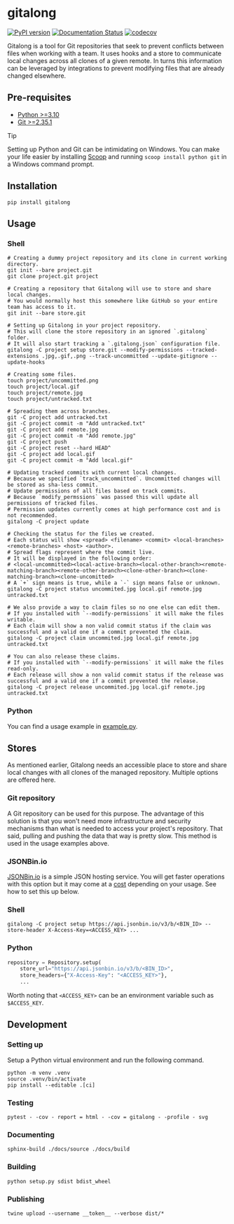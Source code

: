 # gitalong

[![PyPI version](https://badge.fury.io/py/gitalong.svg)](https://badge.fury.io/py/gitalong)
[![Documentation Status](https://readthedocs.org/projects/gitalong/badge/?version=latest)](https://gitalong.readthedocs.io/en/latest)
[![codecov](https://codecov.io/gh/douglaslassance/gitalong/branch/main/graph/badge.svg?token=5267NA3EQQ)](https://codecov.io/gh/douglaslassance/gitalong)

Gitalong is a tool for Git repositories that seek to prevent conflicts between files when working with a team.
It uses hooks and a store to communicate local changes across all clones of a given remote.
In turns this information can be leveraged by integrations to prevent modifying files that are already changed
elsewhere.

## Pre-requisites

- [Python >=3.10](https://www.python.org/downloads/)
- [Git >=2.35.1](https://git-scm.com/downloads)

> [!TIP]
> Setting up Python and Git can be intimidating on Windows. You can make your life easier by installing [Scoop](https://scoop.sh/) and running `scoop install python git` in a Windows command prompt.

## Installation

```
pip install gitalong
```

## Usage

### Shell

```shell
# Creating a dummy project repository and its clone in current working directory.
git init --bare project.git
git clone project.git project

# Creating a repository that Gitalong will use to store and share local changes.
# You would normally host this somewhere like GitHub so your entire team has access to it.
git init --bare store.git

# Setting up Gitalong in your project repository.
# This will clone the store repository in an ignored `.gitalong` folder.
# It will also start tracking a `.gitalong.json` configuration file.
gitalong -C project setup store.git --modify-permissions --tracked-extensions .jpg,.gif,.png --track-uncommitted --update-gitignore --update-hooks

# Creating some files.
touch project/uncommitted.png
touch project/local.gif
touch project/remote.jpg
touch project/untracked.txt

# Spreading them across branches.
git -C project add untracked.txt
git -C project commit -m "Add untracked.txt"
git -C project add remote.jpg
git -C project commit -m "Add remote.jpg"
git -C project push
git -C project reset --hard HEAD^
git -C project add local.gif
git -C project commit -m "Add local.gif"

# Updating tracked commits with current local changes.
# Because we specified `track_uncommitted`. Uncommitted changes will be stored as sha-less commit.
# Update permissions of all files based on track commits.
# Because `modify_permssions` was passed this will update all permissions of tracked files.
# Permission updates currently comes at high performance cost and is not recommended.
gitalong -C project update

# Checking the status for the files we created.
# Each status will show <spread> <filename> <commit> <local-branches> <remote-branches> <host> <author>.
# Spread flags represent where the commit live.
# It will be displayed in the following order:
# <local-uncommitted><local-active-branch><local-other-branch><remote-matching-branch><remote-other-branch><clone-other-branch><clone-matching-branch><clone-uncomitted>
# A `+` sign means is true, while a `-` sign means false or unknown.
gitalong -C project status uncommited.jpg local.gif remote.jpg untracked.txt

# We also provide a way to claim files so no one else can edit them.
# If you installed with `--modify-permissions` it will make the files writable.
# Each claim will show a non valid commit status if the claim was successful and a valid one if a commit prevented the claim.
gitalong -C project claim uncommited.jpg local.gif remote.jpg untracked.txt

# You can also release these claims.
# If you installed with `--modify-permissions` it will make the files read-only.
# Each release will show a non valid commit status if the release was successful and a valid one if a commit prevented the release.
gitalong -C project release uncommited.jpg local.gif remote.jpg untracked.txt
```

### Python

You can find a usage example in [example.py](https://github.com/douglaslassance/gitalong/blob/main/tests/example.py).

## Stores

As mentioned earlier, Gitalong needs an accessible place to store and share local changes with all clones of the managed
repository.
Multiple options are offered here.

### Git repository

A Git repository can be used for this purpose.
The advantage of this solution is that you won't need more infrastructure and security mechanisms than what is needed to
access your project's repository. That said, pulling and pushing the data that way is pretty slow.
This method is used in the usage examples above.

### JSONBin.io

[JSONBin.io](https://jsonbin.io) is a simple JSON hosting service.
You will get faster operations with this option but it may come at a [cost](https://jsonbin.io/pricing) depending on
your usage. See how to set this up below.

### Shell

```azure
gitalong -C project setup https://api.jsonbin.io/v3/b/<BIN_ID> --store-header X-Access-Key=<ACCESS_KEY> ...
```

### Python

```python
repository = Repository.setup(
    store_url="https://api.jsonbin.io/v3/b/<BIN_ID>",
    store_headers={"X-Access-Key": "<ACCESS_KEY>"},
    ...
```

Worth noting that `<ACCESS_KEY>` can be an environment variable such as `$ACCESS_KEY`.

## Development

### Setting up

Setup a Python virtual environment and run the following command.

```shell
python -m venv .venv
source .venv/bin/activate
pip install --editable .[ci]
```

### Testing

```shell
pytest - -cov - report = html - -cov = gitalong - -profile - svg
```

### Documenting

```shell
sphinx-build ./docs/source ./docs/build
```

### Building

```shell
python setup.py sdist bdist_wheel
```

### Publishing

```shell
twine upload --username __token__ --verbose dist/*
```
